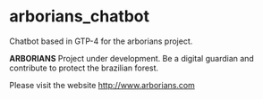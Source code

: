 # arborians_chatbot

Chatbot based in GTP-4 for the arborians project. 

<b>ARBORIANS</b>
Project under development. Be a digital guardian and contribute to protect the brazilian forest.

Please visit the website http://www.arborians.com
